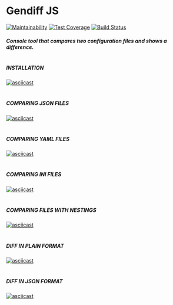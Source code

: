 # Gendiff JS

[![Maintainability](https://api.codeclimate.com/v1/badges/017b81cb618a5b237c29/maintainability)](https://codeclimate.com/github/Uladzislau97/gendiff-js/maintainability) [![Test Coverage](https://api.codeclimate.com/v1/badges/017b81cb618a5b237c29/test_coverage)](https://codeclimate.com/github/Uladzislau97/gendiff-js/test_coverage) [![Build Status](https://travis-ci.org/Uladzislau97/gendiff-js.svg?branch=master)](https://travis-ci.org/Uladzislau97/gendiff-js)

##### Console tool that compares two configuration files and shows a difference.
#
##### INSTALLATION
[![asciicast](https://asciinema.org/a/caus7iKaHYU09jFOm43xITCAf.svg)](https://asciinema.org/a/caus7iKaHYU09jFOm43xITCAf)
#
##### COMPARING JSON FILES
[![asciicast](https://asciinema.org/a/axggNhbNMWHvj5BZvhfFfU6vy.svg)](https://asciinema.org/a/axggNhbNMWHvj5BZvhfFfU6vy)
#
##### COMPARING YAML FILES
[![asciicast](https://asciinema.org/a/FTIQGji03wvBtrvk6kSfDCD3n.svg)](https://asciinema.org/a/FTIQGji03wvBtrvk6kSfDCD3n)
#
##### COMPARING INI FILES
[![asciicast](https://asciinema.org/a/fTRnvP9ZdTwpnUUq4n9cNP1Ja.svg)](https://asciinema.org/a/fTRnvP9ZdTwpnUUq4n9cNP1Ja)
#
##### COMPARING FILES WITH NESTINGS
[![asciicast](https://asciinema.org/a/37BHvmsZqBQqcL97WTrRLkqsK.svg)](https://asciinema.org/a/37BHvmsZqBQqcL97WTrRLkqsK)
#
##### DIFF IN PLAIN FORMAT
[![asciicast](https://asciinema.org/a/dc3Xlk9cKP2XRUpzvVq9flUil.svg)](https://asciinema.org/a/dc3Xlk9cKP2XRUpzvVq9flUil)
#
##### DIFF IN JSON FORMAT
[![asciicast](https://asciinema.org/a/CqlriC7Hs52zSiRFDO4jk0qxc.svg)](https://asciinema.org/a/CqlriC7Hs52zSiRFDO4jk0qxc)